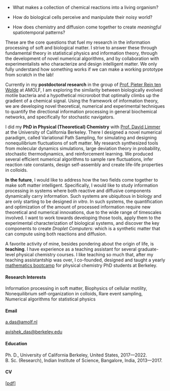 - What makes a collection of chemical reactions into a living organism?

- How do biological cells perceive and manipulate their noisy world?

- How does chemistry and diffusion come together to create _meaningful_ spatiotemporal patterns?

These are the core questions that fuel my research in the information processing of soft and biological matter. I strive to answer these through fundamental theory in statistical physics and information theory, through the development of novel numerical algorithms, and by collaboration with experimentalists who characterize and design intelligent matter. We only fully understand how something works if we can make a working prototype from scratch in the lab!

Currently in my **postdoctoral research** in the group of [Prof. Pieter Rein ten Wolde](https://amolf.nl/research-groups/biochemical-networks) at AMOLF, I am exploring the similarity between biologically evolved motile bacteria and a hypothetical microrobot that optimally climbs up the gradient of a chemical signal. Using the framework of information theory, we are developing novel theoretical, numerical and experimental techniques to quantify the directional information processing in general biochemical networks, and specifically for stochastic navigators.

I did my **PhD in Physical (Theoretical) Chemistry** with [Prof. David Limmer](http://www.cchem.berkeley.edu/dtlgrp/) at the University of California Berkeley. There I designed a novel numerical paradigm, called Variational Path Sampling, for simulating and designing nonequilibrium fluctuations of soft matter. My research synthesized tools from molecular dynamics simulations, large deviation theory in probability, stochastic thermodynamics, and reinforcement learning. We produced several efficient numerical algorithms to sample rare fluctuations, infer reaction rate constants, design self-assembly and create life-life properties in colloids. 

**In the future**, I would like to address how the two fields come together to make soft matter intelligent. Specifically, I would like to study information processing in systems where both reactive and diffusive components dynamically carry information. Such systems are ubiquitous in biology and are only starting to be designed _in vitro_. In such systems, the quantification and optimization of the amount of processed information require new theoretical and numerical innovations, due to the wide range of timescales involved. I want to work towards developing those tools, apply them to the experimental characterization of biological systems, and discover the key components to create _Droplet Computers_: which is a synthetic matter that can compute using both reactions and diffusion.

A favorite activity of mine, besides pondering about the origin of life, is **teaching**. I have experience as a teaching assistant for several graduate-level physical chemistry courses. I like teaching so much that, after my teaching assistantship was over, I co-founded, designed and taught a yearly [mathematics bootcamp](https://chemmathbootcamp.com/) for physical chemistry PhD students at Berkeley.

#### Research Interests
Information processing in soft matter, Biophysics of cellular motility, Nonequilibrium self-organization in colloids, Rare event sampling, Numerical algorithms for statistical physics

#### Email
a.das@amolf.nl

avishek_das@berkeley.edu

#### Education
Ph. D., University of California Berkeley, United States, 2017—2022.\
B. Sc. (Research), Indian Institute of Science, Bangalore, India, 2013—2017.

#### CV
[[pdf]](https://avishek-das1.github.io/pdfs/cv-full.pdf)
